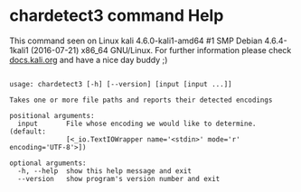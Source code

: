 # chardetect3 command Help
 
 This command seen on Linux kali 4.6.0-kali1-amd64 #1 SMP Debian 4.6.4-1kali1 (2016-07-21) x86_64 GNU/Linux. For further information please check [docs.kali.org](docs.kali.org) and have a nice day buddy ;) 

~~~

usage: chardetect3 [-h] [--version] [input [input ...]]

Takes one or more file paths and reports their detected encodings

positional arguments:
  input       File whose encoding we would like to determine. (default:
              [<_io.TextIOWrapper name='<stdin>' mode='r' encoding='UTF-8'>])

optional arguments:
  -h, --help  show this help message and exit
  --version   show program's version number and exit

~~~
